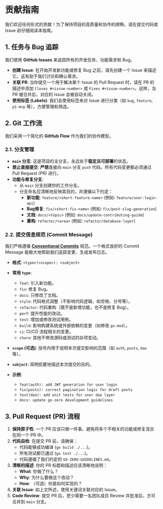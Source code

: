 # 贡献指南

我们欢迎任何形式的贡献！为了保持项目的高质量和协作的顺畅，请在提交代码或 Issue 前仔细阅读本指南。

## 1. 任务与 Bug 追踪

我们使用 **GitHub Issues** 来追踪所有的开发任务、功能需求和 Bug。

- **创建 Issue**: 在开始开发新功能或修复 Bug 之前，请先创建一个 Issue 来描述它。这有助于我们讨论和确认需求。
- **关联 PR**: 当你提交一个用于解决某个 Issue 的 Pull Request 时，请在 PR 的描述中添加 `Closes #<issue-number>` 或 `Fixes #<issue-number>`。这样，当 PR 被合并后，对应的 Issue 会被自动关闭。
- **使用标签 (Labels)**: 我们会使用标签来对 Issue 进行分类（如 `bug`, `feature`, `p1-mvp` 等），方便管理和筛选。

## 2. Git 工作流

我们采用一个简化的 **GitHub Flow** 作为我们的协作模型。

### 2.1. 分支管理

- **`main` 分支**: 这是项目的主分支，永远处于**稳定且可部署**的状态。
- **禁止直接提交**: **严禁**直接向 `main` 分支 `push` 代码。所有代码变更都必须通过 Pull Request (PR) 进行。
- **功能与修复分支**:
  - 从 `main` 分支创建你的工作分支。
  - 分支命名应清晰地反映其目的，并遵循以下约定：
    - **新功能**: `feature/<short-feature-name>` (例如: `feature/user-login-api`)
    - **Bug修复**: `fix/<short-fix-name>` (例如: `fix/post-slug-generation`)
    - **文档**: `docs/<topic>` (例如: `docs/update-contributing-guide`)
    - **重构**: `refactor/<area>` (例如: `refactor/database-layer`)

### 2.2. 提交信息规范 (Commit Message)

我们严格遵循 **[Conventional Commits](https://www.conventionalcommits.org/zh-hans/v1.0.0/)** 规范。一个格式良好的 Commit Message 能极大地帮助我们追踪变更、生成发布日志。

- **格式**: `<type>(<scope>): <subject>`
- **常用 `type`**:
  - `feat`: 引入新功能。
  - `fix`: 修复 Bug。
  - `docs`: 只修改了文档。
  - `style`: 代码格式调整（不影响代码逻辑，如空格、分号等）。
  - `refactor`: 代码重构（既不是新增功能，也不是修复 Bug）。
  - `perf`: 提升性能的改动。
  - `test`: 增加或修改测试用例。
  - `build`: 影响构建系统或外部依赖的变更（如修改 `go.mod`）。
  - `ci`: CI/CD 流程相关的变更。
  - `chore`: 其他不修改源码或测试的杂项变动。
- **`scope` (可选)**: 括号内用于说明本次提交影响的范围（如 `auth`, `posts`, `dao` 等）。
- **`subject`**: 简明扼要地描述本次提交的目的。

- **示例**:
  - `feat(auth): add JWT generation for user login`
  - `fix(posts): correct pagination logic for draft posts`
  - `test(dao): add unit tests for user dao layer`
  - `docs: update go-zero development guidelines`

## 3. Pull Request (PR) 流程

1.  **保持原子性**: 一个 PR 应该只做一件事。避免将多个不相关的功能或修复混合在同一个 PR 中。
2.  **代码自检**: 在提交 PR 前，请确保：
    - 代码能够成功编译 (`go build ./...`)。
    - 所有测试都已通过 (`go test ./...`)。
    - 代码遵循了我们约定的 `GO-ZERO-GUIDELINES.md`。
3.  **清晰的描述**: 你的 PR 标题和描述应该清晰地说明：
    - **What**: 你做了什么？
    - **Why**: 为什么要做这个改动？
    - **How**: （可选）你是如何实现的？
4.  **关联 Issue**: 如上文所述，使用关键词关联对应的 Issue。
5.  **Code Review**: 提交 PR 后，至少需要一名团队成员 Review 并批准后，方可合并到 `main` 分支。 